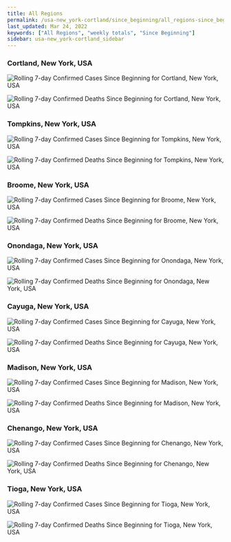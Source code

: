 ```yaml
---
title: All Regions
permalink: /usa-new_york-cortland/since_beginning/all_regions-since_beginning.html
last_updated: Mar 24, 2022
keywords: ["All Regions", "weekly totals", "Since Beginning"]
sidebar: usa-new_york-cortland_sidebar
---
```


<h3>Cortland, New York, USA</h3>

![Rolling 7-day Confirmed Cases Since Beginning for Cortland, New York, USA](/covid_tracker/images/graphs/usa-new_york-cortland-rolling_7_days_confirmed-since_beginning_graph.png)

![Rolling 7-day Confirmed Deaths Since Beginning for Cortland, New York, USA](/covid_tracker/images/graphs/usa-new_york-cortland-rolling_7_days_deaths-since_beginning_graph.png)

<h3>Tompkins, New York, USA</h3>

![Rolling 7-day Confirmed Cases Since Beginning for Tompkins, New York, USA](/covid_tracker/images/graphs/usa-new_york-tompkins-rolling_7_days_confirmed-since_beginning_graph.png)

![Rolling 7-day Confirmed Deaths Since Beginning for Tompkins, New York, USA](/covid_tracker/images/graphs/usa-new_york-tompkins-rolling_7_days_deaths-since_beginning_graph.png)

<h3>Broome, New York, USA</h3>

![Rolling 7-day Confirmed Cases Since Beginning for Broome, New York, USA](/covid_tracker/images/graphs/usa-new_york-broome-rolling_7_days_confirmed-since_beginning_graph.png)

![Rolling 7-day Confirmed Deaths Since Beginning for Broome, New York, USA](/covid_tracker/images/graphs/usa-new_york-broome-rolling_7_days_deaths-since_beginning_graph.png)

<h3>Onondaga, New York, USA</h3>

![Rolling 7-day Confirmed Cases Since Beginning for Onondaga, New York, USA](/covid_tracker/images/graphs/usa-new_york-onondaga-rolling_7_days_confirmed-since_beginning_graph.png)

![Rolling 7-day Confirmed Deaths Since Beginning for Onondaga, New York, USA](/covid_tracker/images/graphs/usa-new_york-onondaga-rolling_7_days_deaths-since_beginning_graph.png)

<h3>Cayuga, New York, USA</h3>

![Rolling 7-day Confirmed Cases Since Beginning for Cayuga, New York, USA](/covid_tracker/images/graphs/usa-new_york-cayuga-rolling_7_days_confirmed-since_beginning_graph.png)

![Rolling 7-day Confirmed Deaths Since Beginning for Cayuga, New York, USA](/covid_tracker/images/graphs/usa-new_york-cayuga-rolling_7_days_deaths-since_beginning_graph.png)

<h3>Madison, New York, USA</h3>

![Rolling 7-day Confirmed Cases Since Beginning for Madison, New York, USA](/covid_tracker/images/graphs/usa-new_york-madison-rolling_7_days_confirmed-since_beginning_graph.png)

![Rolling 7-day Confirmed Deaths Since Beginning for Madison, New York, USA](/covid_tracker/images/graphs/usa-new_york-madison-rolling_7_days_deaths-since_beginning_graph.png)

<h3>Chenango, New York, USA</h3>

![Rolling 7-day Confirmed Cases Since Beginning for Chenango, New York, USA](/covid_tracker/images/graphs/usa-new_york-chenango-rolling_7_days_confirmed-since_beginning_graph.png)

![Rolling 7-day Confirmed Deaths Since Beginning for Chenango, New York, USA](/covid_tracker/images/graphs/usa-new_york-chenango-rolling_7_days_deaths-since_beginning_graph.png)

<h3>Tioga, New York, USA</h3>

![Rolling 7-day Confirmed Cases Since Beginning for Tioga, New York, USA](/covid_tracker/images/graphs/usa-new_york-tioga-rolling_7_days_confirmed-since_beginning_graph.png)

![Rolling 7-day Confirmed Deaths Since Beginning for Tioga, New York, USA](/covid_tracker/images/graphs/usa-new_york-tioga-rolling_7_days_deaths-since_beginning_graph.png)
